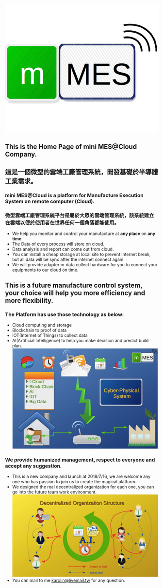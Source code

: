 ![MES Logo](./Pictures/MES-Logo.png)
## This is the Home Page of mini MES@Cloud Company.
## 這是一個微型的雲端工廠管理系統，開發基礎於半導體工業需求。

### mini MES@Cloud is a platform for Manufacture Execution System on remote computer (Cloud).
### 微型雲端工廠管理系統平台是屬於大眾的雲端管理系統，該系統建立在雲端以便於使用者在世界任何一個角落都能使用。
* We help you monitor and control your manufacture at **any place** on **any time**.
* The Data of every process will store on cloud.
* Data analysis and report can come out from cloud.
* You can install a cheap storage at local site to prevent internet break, but all data will be sync after the internet connect again.
* We will provide adapter or data collect hardware for you to connect your equipments to our cloud on time.

## This is a future manufacture control system, your choice will help you more efficiency and more flexibility.

### The Platform has use those technology as below:
* Cloud computing and storage
* Blockchain to proof of data
* IOT(Internet of Things) to collect data
* AI(Artificial Intelligence) to help you make decision and predict build plan.
![ProtoType](./Pictures/mini-MES.jpg)
### We provide humanized management, respect to everyone and accept any suggestion.

* This is a new company and launch at 2018/7/16, we are welcome any one who has passion to join us to create the magical platform.
* We designed the real decentralized organization for each one, you can go into the future team work environment.
![Decentralized Org](./Pictures/Decentralized-Org.jpg)
* You can mail to me <karolin@livemail.tw> for any question.
